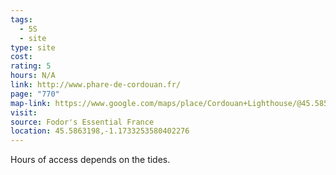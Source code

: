 ```yaml
---
tags:
  - 5S
  - site
type: site
cost: 
rating: 5
hours: N/A
link: http://www.phare-de-cordouan.fr/
page: "770"
map-link: https://www.google.com/maps/place/Cordouan+Lighthouse/@45.5859159,-1.1760015,17.58z/data=!4m6!3m5!1s0x480181e5e0c1b777:0xa3a33c48a7763a23!8m2!3d45.5863268!4d-1.1736116!16zL20vMDg2Ynps?entry=ttu&g_ep=EgoyMDI0MTAxMy4wIKXMDSoASAFQAw%3D%3D
visit: 
source: Fodor's Essential France
location: 45.5863198,-1.1733253580402276
---
```

Hours of access depends on the tides.